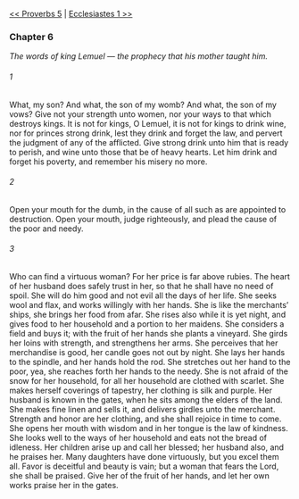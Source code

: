 [<< Proverbs 5](Proverbs%205.md)  |  [Ecclesiastes 1 >>](../Ecclesiastes/Ecclesiastes%201.md)

### Chapter 6

*The words of king Lemuel — the prophecy that his mother taught him.*

###### 1
What, my son? And what, the son of my womb? And what, the son of my vows? Give not your strength unto women, nor your ways to that which destroys kings. It is not for kings, O Lemuel, it is not for kings to drink wine, nor for princes strong drink, lest they drink and forget the law, and pervert the judgment of any of the afflicted. Give strong drink unto him that is ready to perish, and wine unto those that be of heavy hearts. Let him drink and forget his poverty, and remember his misery no more.

###### 2
Open your mouth for the dumb, in the cause of all such as are appointed to destruction. Open your mouth, judge righteously, and plead the cause of the poor and needy.

###### 3
Who can find a virtuous woman? For her price is far above rubies. The heart of her husband does safely trust in her, so that he shall have no need of spoil. She will do him good and not evil all the days of her life. She seeks wool and flax, and works willingly with her hands. She is like the merchants’ ships, she brings her food from afar. She rises also while it is yet night, and gives food to her household and a portion to her maidens. She considers a field and buys it; with the fruit of her hands she plants a vineyard. She girds her loins with strength, and strengthens her arms. She perceives that her merchandise is good, her candle goes not out by night. She lays her hands to the spindle, and her hands hold the rod. She stretches out her hand to the poor, yea, she reaches forth her hands to the needy. She is not afraid of the snow for her household, for all her household are clothed with scarlet. She makes herself coverings of tapestry, her clothing is silk and purple. Her husband is known in the gates, when he sits among the elders of the land. She makes fine linen and sells it, and delivers girdles unto the merchant. Strength and honor are her clothing, and she shall rejoice in time to come. She opens her mouth with wisdom and in her tongue is the law of kindness. She looks well to the ways of her household and eats not the bread of idleness. Her children arise up and call her blessed; her husband also, and he praises her. Many daughters have done virtuously, but you excel them all. Favor is deceitful and beauty is vain; but a woman that fears the Lord, she shall be praised. Give her of the fruit of her hands, and let her own works praise her in the gates.